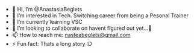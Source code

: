 - 👋 Hi, I’m @AnastasiaBeglets
- 👀 I’m interested in Tech. Switching career from being a Pesonal Trainer
- 🌱 I’m currently learning VSC
- 💞️ I’m looking to collaborate on havent figured out yet...👀
- 📫 How to reach me: nasteabeglets@gmail.com
- ⚡ Fun fact: Thats a long story :D

<!---
AnastasiaBeglets/AnastasiaBeglets is a ✨ special ✨ repository because its `README.md` (this file) appears on your GitHub profile.
You can click the Preview link to take a look at your changes.
--->
